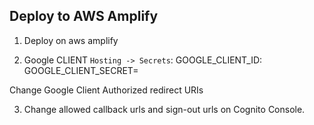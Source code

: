 ## Deploy to AWS Amplify

1. Deploy on aws amplify

2. Google CLIENT
`Hosting -> Secrets`:
GOOGLE_CLIENT_ID:
GOOGLE_CLIENT_SECRET=

Change Google Client Authorized redirect URIs


3. Change allowed callback urls and sign-out urls on Cognito Console.

